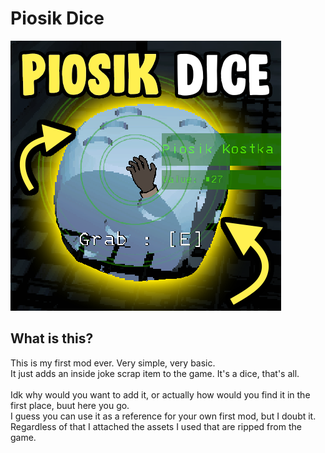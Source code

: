 # Piosik Dice
<img src="icon.png">

## What is this?
This is my first mod ever. Very simple, very basic. <br>It just adds an inside joke scrap item to the game. It's a dice, that's all. <br><br> Idk why would you want to add it, or actually how would you find it in the first place, buut here you go.<br>I guess you can use it as a reference for your own first mod, but I doubt it. Regardless of that I attached the assets I used that are ripped from the game.
